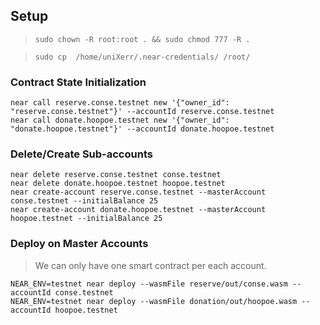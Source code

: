 



## Setup 

> ```sudo chown -R root:root . && sudo chmod 777 -R .```

> ```sudo cp  /home/uniXerr/.near-credentials/ /root/```

### Contract State Initialization

```console
near call reserve.conse.testnet new '{"owner_id": "reserve.conse.testnet"}' --accountId reserve.conse.testnet
near call donate.hoopoe.testnet new '{"owner_id": "donate.hoopoe.testnet"}' --accountId donate.hoopoe.testnet
```

### Delete/Create Sub-accounts

```console
near delete reserve.conse.testnet conse.testnet
near delete donate.hoopoe.testnet hoopoe.testnet
near create-account reserve.conse.testnet --masterAccount conse.testnet --initialBalance 25
near create-account donate.hoopoe.testnet --masterAccount hoopoe.testnet --initialBalance 25
```

### Deploy on Master Accounts

> We can only have one smart contract per each account.

```console
NEAR_ENV=testnet near deploy --wasmFile reserve/out/conse.wasm --accountId conse.testnet
NEAR_ENV=testnet near deploy --wasmFile donation/out/hoopoe.wasm --accountId hoopoe.testnet
```
